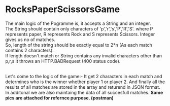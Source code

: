# RocksPaperScissorsGame
The main logic of the Pogramme is, it accepts a String and an integer.<br>
The String should contain only characters of 'p','r','s','P','R','S'. where P represents paper, R represents Rock and S represents Scissors.
Integer gives us no of matches. <br>
So, length of the string should be exactly equal to 2*n (As each match contains 2 characters). <br>
If length doesn't match or String contains any invalid characters other than p,r,s it throws an HTTP.BADRequest (400 status code). <br><br>

Let's come to the logic of the game:- It get 2 characters in each match and determines who is the winner whether player 1 or player 2.
And finally all the results of all matches are stored in the array and returend in JSON format.
In additonal we are also maintaing the data of all succesfull matches.
<b> Some pics are attached for refernce purpose. (postman) <b>
